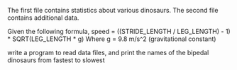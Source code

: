 The first file contains statistics about various dinosaurs. 
The second file contains additional data.

Given the following formula, speed = ((STRIDE_LENGTH / LEG_LENGTH) - 1) * SQRT(LEG_LENGTH * g)
Where g = 9.8 m/s^2 (gravitational constant)

write a program to read data files, and print the names of the bipedal dinosaurs from fastest to slowest